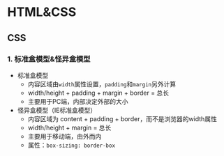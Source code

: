 # HTML&CSS

## CSS

### 1. 标准盒模型&怪异盒模型

+ 标准盒模型
  + 内容区域由`width`属性设置，`padding`和`margin`另外计算
  + width/height + padding + margin + border = 总长
  + 主要用于PC端，内部决定外部的大小
+ 怪异盒模型（IE标准盒模型）
  + 内容区域为 content + padding + border，而不是浏览器的width属性
  + width/height + margin = 总长
  + 主要用于移动端，由外而内
  + 属性：`box-sizing: border-box`
